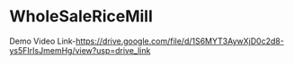 # WholeSaleRiceMill
Demo Video Link-https://drive.google.com/file/d/1S6MYT3AywXjD0c2d8-ys5FIrIsJmemHg/view?usp=drive_link
